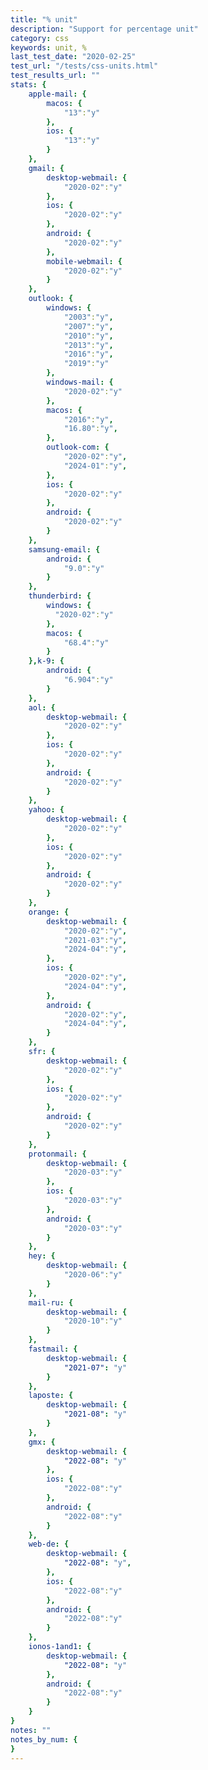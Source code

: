 ```yaml
---
title: "% unit"
description: "Support for percentage unit"
category: css
keywords: unit, %
last_test_date: "2020-02-25"
test_url: "/tests/css-units.html"
test_results_url: ""
stats: {
    apple-mail: {
        macos: {
            "13":"y"
        },
        ios: {
            "13":"y"
        }
    },
    gmail: {
        desktop-webmail: {
            "2020-02":"y"
        },
        ios: {
            "2020-02":"y"
        },
        android: {
            "2020-02":"y"
        },
        mobile-webmail: {
            "2020-02":"y"
        }
    },
    outlook: {
        windows: {
            "2003":"y",
            "2007":"y",
            "2010":"y",
            "2013":"y",
            "2016":"y",
            "2019":"y"
        },
        windows-mail: {
            "2020-02":"y"
        },
        macos: {
            "2016":"y",
            "16.80":"y",
        },
        outlook-com: {
            "2020-02":"y",
            "2024-01":"y",
        },
        ios: {
            "2020-02":"y"
        },
        android: {
            "2020-02":"y"
        }
    },
    samsung-email: {
        android: {
            "9.0":"y"
        }
    },
    thunderbird: {
        windows: {
          "2020-02":"y"
        },
        macos: {
            "68.4":"y"
        }
    },k-9: {
		android: {
			"6.904":"y"
		}
  	},
    aol: {
        desktop-webmail: {
            "2020-02":"y"
        },
        ios: {
            "2020-02":"y"
        },
        android: {
            "2020-02":"y"
        }
    },
    yahoo: {
        desktop-webmail: {
            "2020-02":"y"
        },
        ios: {
            "2020-02":"y"
        },
        android: {
            "2020-02":"y"
        }
    },
    orange: {
        desktop-webmail: {
            "2020-02":"y",
            "2021-03":"y",
            "2024-04":"y",
        },
        ios: {
            "2020-02":"y",
            "2024-04":"y",
        },
        android: {
            "2020-02":"y",
            "2024-04":"y",
        }
    },
    sfr: {
        desktop-webmail: {
            "2020-02":"y"
        },
        ios: {
            "2020-02":"y"
        },
        android: {
            "2020-02":"y"
        }
    },
    protonmail: {
        desktop-webmail: {
            "2020-03":"y"
        },
        ios: {
            "2020-03":"y"
        },
        android: {
            "2020-03":"y"
        }
    },
    hey: {
        desktop-webmail: {
            "2020-06":"y"
        }
    },
    mail-ru: {
        desktop-webmail: {
            "2020-10":"y"
        }
    },
    fastmail: {
        desktop-webmail: {
            "2021-07": "y"
        }
    },
    laposte: {
        desktop-webmail: {
            "2021-08": "y"
        }
    },
	gmx: {
		desktop-webmail: {
			"2022-08": "y"
		},
		ios: {
			"2022-08":"y"
		},
		android: {
			"2022-08":"y"
		}
	},
	web-de: {
		desktop-webmail: {
			"2022-08": "y",
        },
		ios: {
			"2022-08":"y"
		},
		android: {
			"2022-08":"y"
		}
	},
	ionos-1and1: {
		desktop-webmail: {
			"2022-08": "y"
		},
		android: {
			"2022-08":"y"
		}
	}
}
notes: ""
notes_by_num: {
}
---
```

